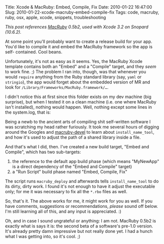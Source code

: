 Title: Xcode & MacRuby: Embed, Compile, Fix
Date: 2010-01-22 16:47:00
Slug: 2010-01-22-xcode-macruby-embed-compile-fix
Tags: code, macruby, ruby, osx, apple, xcode, snippets, troubleshooting


_This post references [MacRuby][1] 0.5b2, used with Xcode 3.2 on Snopard
(10.6.2)._

At some point you'll probably want to create a release build for your app.
You'd like to compile it and embed the MacRuby framework so the app is self-
contained. Cool beans.

Unfortunately, it's not as easy as it seems. Yes, the MacRuby Xcode template
contains both an "Embed" and a "Compile" target, and they _seem_ to work fine.
;) The problem I ran into, though, was that whenever you would `require`
anything from the Ruby standard library (say, `yaml` or `stringio`), the app
would forget about the embedded version of MR and look for
`/Library/Frameworks/MacRuby.framework/…`.

I didn't notice this at first since this folder exists on my dev machine (big
surprise), but when I tested it on a clean machine (i.e. one where MacRuby
isn't installed), nothing would happen. Well, nothing except some lines in the
system.log, that is:

Being a newb to the ancient arts of compiling shit self-written software I was
scratching my head rather furiously. It took me several hours of digging
around the Googles and [macruby-devel][2] to learn about `install_name_tool`,
and how it's used to adjust the path of a shared library inside a file.

And that's what I did, then. I've created a new build target, "Embed and
Compile", which has two sub-targets:

  1. the reference to the default app build phase (which means "MyNewApp" is a direct dependency of the "Embed and Compile" target)
  2. a "Run Script" build phase named "Embed, Compile, Fix"

The script runs `macruby_deploy` and afterwards tells `install_name_tool` to
do its dirty, dirty work. I found it's not enough to have it adjust the
executable only; for me it was necessary to fix all the `*.rbo` files as well.

So, that's it. The above works for me, it might work for you as well. If you
have comments, suggestions or recommendations, _please_ sound off below. I'm
still learning all of this, and any input is appreciated. :)

Oh, and in case I sound ungrateful or anything: I am not. MacRuby 0.5b2 is
exactly what is says it is: the second beta of a software's pre-1.0 version.
It's already pretty damn impressive but not really done yet. I had a hunch
what I was getting into, so it's cool. ;)

   [1]: http://macruby.org
   [2]: http://www.mail-archive.com/macruby-devel@lists.macosforge.org/info.html
